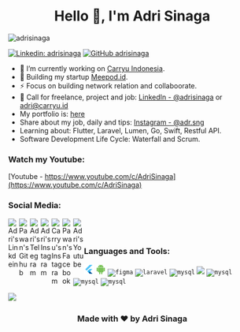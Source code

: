 <h1 align="center">Hello 👋, I'm Adri Sinaga</h1>

<p align="left"> <img src="https://komarev.com/ghpvc/?username=adrisinaga&label=Views&color=blue&style=plastic" alt="adrisinaga" /> </p>

[![Linkedin: adrisinaga](https://img.shields.io/badge/-adrisinaga-blue?style=flat-square&logo=Linkedin&logoColor=white&link=https://www.linkedin.com/in/imthepk/)](https://www.linkedin.com/in/adrisinaga/)
[![GitHub adrisinaga](https://img.shields.io/github/followers/adrisinaga?label=follow&style=social)](https://github.com/adrisinaga)

- 🔭 I’m currently working on [Carryu Indonesia](https://carryu.id/).
- 🌱 Building my startup [Meepod.id](https://meepod.id).
- ⚡ Focus on building network relation and collaboorate.
- 🚀 Call for freelance, project and job: [LinkedIn - @adrisinaga](https://www.linkedin.com/in/adrisinaga/) or adri@carryu.id
- My portfolio is: [here](https://carryu.id/)
- Share about my job, daily and tips: [Instagram - @adr.sng](https://www.instagram.com/adr.sng/)
- Learning about: Flutter, Laravel, Lumen, Go, Swift, Restful API.
- Software Development Life Cycle: Waterfall and Scrum.


### Watch my Youtube:
[Youtube - https://www.youtube.com/c/AdriSinaga](https://www.youtube.com/c/AdriSinaga)


### Social Media:
<a href="https://linkedin.com/in/adrisinaga/">
  <img align="left" alt="Adri's Linkdein" width="22px" src="https://cdn.jsdelivr.net/npm/simple-icons@v3/icons/linkedin.svg" />
</a>
<a href="https://github.com/adrisinaga">
  <img align="left" alt="Pawan's Github" width="22px" src="https://cdn.jsdelivr.net/npm/simple-icons@v3/icons/github.svg" />
</a>
<a href="https://t.me/adrisinaga">
  <img align="left" alt="Adri's Telegram" width="22px" src="https://cdn.jsdelivr.net/npm/simple-icons@v3/icons/telegram.svg" />
</a>
<a href="https://www.instagram.com/adr.sng/">
  <img align="left" alt="Adri's Instagram" width="22px" src="https://cdn.jsdelivr.net/npm/simple-icons@v3/icons/instagram.svg" />
</a>
<a href="https://www.instagram.com/carryu.id/">
  <img align="left" alt="Carryu's Instagram" width="22px" src="https://cdn.jsdelivr.net/npm/simple-icons@v3/icons/instagram.svg" />
</a>
<a href="https://facebook.com/adri.sinaga.77/">
  <img align="left" alt="Pawan's Facebook" width="22px" src="https://cdn.jsdelivr.net/npm/simple-icons@v3/icons/facebook.svg" />
</a>
<a href="https://www.youtube.com/channel/UCe7gyu6i_AswFnSINNzGv0w/">
  <img align="left" alt="Adri's Youtube" width="22px" src="https://cdn.jsdelivr.net/npm/simple-icons@v3/icons/youtube.svg" />
</a>

<br/>
<br/>


### Languages and Tools:

<code><img height="20" src="https://raw.githubusercontent.com/github/explore/80688e429a7d4ef2fca1e82350fe8e3517d3494d/topics/flutter/flutter.png"></code>
<code><img height="20" src="https://raw.githubusercontent.com/github/explore/80688e429a7d4ef2fca1e82350fe8e3517d3494d/topics/android/android.png"></code>
<code><img height="20" src="https://www.vectorlogo.zone/logos/figma/figma-icon.svg" alt="figma" width="22" height="22"/></code>
<code><img src="https://www.vectorlogo.zone/logos/laravel/laravel-icon.svg" alt="laravel" height="22"></code>
<code><img src="https://www.vectorlogo.zone/logos/mysql/mysql-ar21.svg" alt="mysql" height="22"/></code>
<code><img height="20" src="https://www.vectorlogo.zone/logos/php/php-ar21.svg"></code>
<code><img src="https://www.vectorlogo.zone/logos/golang/golang-ar21.svg" alt="mysql" height="22"/></code>
<code><img src="https://www.vectorlogo.zone/logos/visualstudio_code/visualstudio_code-icon.svg" alt="mysql" height="22"/></code>
<code><img src="https://www.vectorlogo.zone/logos/microsoft_vb/microsoft_vb-icon.svg" alt="mysql" height="22"/></code>


<a href="https://github.com/adrisinaga">
 <img src='https://github-readme-stats.vercel.app/api?username=adrisinaga&&show_icons=true&title_color=ffffff&icon_color=FFE063&text_color=daf7dc&bg_color=151515'>
</a> 





<div align="center">

### Made with ❤️ **by Adri Sinaga**

</div>
